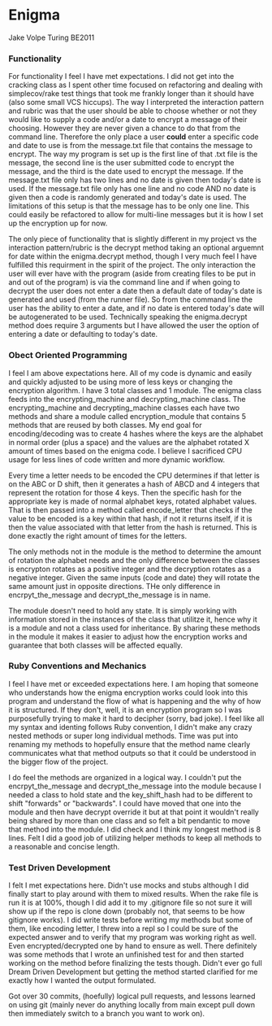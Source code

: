 # Enigma

Jake Volpe Turing BE2011

### Functionality 
   For functionality I feel I have met expectations.  I did not get into the cracking class as I spent other time focused on refactoring and dealing with simplecov/rake test things that took me frankly longer than it should have (also some small VCS hiccups).  The way I interpreted the interaction pattern and rubric was that the user should be able to choose whether or not they would like to supply a code and/or a date to encrypt a message of their choosing. However they are never given a chance to do that from the command line.  Therefore the only place a user **could** enter a specific code and date to use is from the message.txt file that contains the message to encrypt.  The way my program is set up is the first line of that .txt file is the message, the second line is the user submitted code to encrypt the message, and the third is the date used to encrypt the message.  If the message.txt file only has two lines and no date is given then today's date is used.  If the message.txt file only has one line and no code AND no date is given then a code is randomly generated and today's date is used.  The limitations of this setup is that the message has to be only one line.  This could easily be refactored to allow for multi-line messages but it is how I set up the encryption up for now.
   
   The only piece of functionality that is slightly different in my project vs the interaction pattern/rubric is the decrypt method taking an optional arguemnt for date within the enigma.decrypt method, though I very much feel I have fulfilled this requirment in the spirit of the project.  The only interaction the user will ever have with the program (aside from creating files to be put in and out of the program) is via the command line and if when going to decrypt the user does not enter a date then a default date of today's date is generated and used (from the runner file).  So from the command line the user has the ability to enter a date, and if no date is entered today's date will be autogenerated to be used. Technically speaking the enigma.decrypt method does require 3 arguments but I have allowed the user the option of entering a date or defaulting to today's date.
   
### Obect Oriented Programming
  I feel I am above expectations here.  All of my code is dynamic and easily and quickly adjusted to be using more of less keys or changing the encryption algorithm.  I have 3 total classes and 1 module.  The enigma class feeds into the encrypting_machine and decrypting_machine class.  The encrypting_machine and decrypting_machine classes each have two methods and share a module called encryption_module that contains 5 methods that are reused by both classes.  My end goal for encoding/decoding was to create 4 hashes where the keys are the alphabet in normal order (plus a space) and the values are the alphabet rotated X amount of times based on the enigma code.  I believe I sacrificed CPU usage for less lines of code written and more dynamic workflow.  
  
  Every time a letter needs to be encoded the CPU determines if that letter is on the ABC or D shift, then it generates a hash of ABCD and 4 integers that represent the rotation for those 4 keys.  Then the specific hash for the appropriate key is made of normal alphabet keys, rotated alphabet values.  That is then passed into a method called encode_letter that checks if the value to be encoded is a key within that hash, if not it returns itself, if it is then the value associated with that letter from the hash is returned. This is done exactly the right amount of times for the letters.  
  
  The only methods not in the module is the method to determine the amount of rotation the alphabet needs and the only difference between the classes is encrypton rotates as a positive integer and the decryption rotates as a negative integer.  Given the same inputs (code and date) they will rotate the same amount just in opposite directions.  THe only difference in encrpyt_the_message and decrypt_the_message is in name.
  
  The module doesn't need to hold any state.  It is simply working with information stored in the instances of the class that utilitze it, hence why it is a module and not a class used for inheritance.  By sharing these methods in the module it makes it easier to adjust how the encryption works and guarantee that both classes will be affected equally.
  
 ### Ruby Conventions and Mechanics
  I feel I have met or exceeded expectations here.  I am hoping that someone who understands how the enigma encryption works could look into this program and understand the flow of what is happening and the why of how it is structured.  If they don't, well, it is an encryption program so I was purposefully trying to make it hard to decipher (sorry, bad joke).  I feel like all my syntax and identing follows Ruby convention, I didn't make any crazy nested methods or super long individual methods.  Time was put into renaming my methods to hopefully ensure that the method name clearly communicates what that method outputs so that it could be understood in the bigger flow of the project.
  
  I do feel the methods are organized in a logical way.  I couldn't put the encrpyt_the_message and decrypt_the_message into the module because I needed a class to hold state and the key_shift_hash had to be different to shift "forwards" or "backwards".  I could have moved that one into the module and then have decrypt override it but at that point it wouldn't really being shared by more than one class and so felt a bit pendantic to move that method into the module.  I did check and I think my longest method is 8 lines.  Felt I did a good job of utilizing helper methods to keep all methods to a reasonable and concise length.
  
### Test Driven Development
  I felt I met expectations here.  Didn't use mocks and stubs although I did finally start to play around with them to mixed results.  When the rake file is run it is at 100%, though I did add it to my .gitignore file so not sure it will show up if the repo is clone down (probably not, that seems to be how gitignore works).  I did write tests before writing my methods but some of them, like encoding letter, I threw into a repl so I could be sure of the expected answer and to verify that my program was working right as well.  Even encrypted/decrypted one by hand to ensure as well.  There definitely was some methods that I wrote an unfinished test for and then started working on the method before finalizing the tests though.  Didn't ever go full Dream Driven Development but getting the method started clarified for me exactly how I wanted the output formulated.
  
Got over 30 commits, (hoefully) logical pull requests, and lessons learned on using git (mainly never do anything locally from main except pull down then immediately switch to a branch you want to work on).
